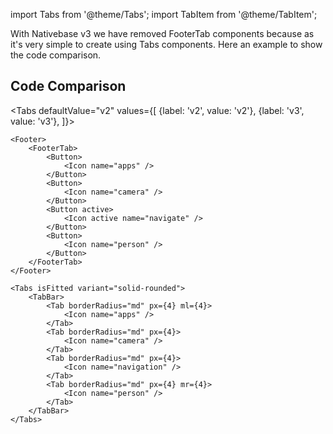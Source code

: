 import Tabs from '@theme/Tabs';
import TabItem from '@theme/TabItem';

With Nativebase v3 we have removed FooterTab components because as it's very simple to create using Tabs components. Here an example to show the code comparison.

## Code Comparison

<Tabs
defaultValue="v2"
values={[
{label: 'v2', value: 'v2'},
{label: 'v3', value: 'v3'},
]}>
<TabItem value="v2">

```tsx
<Footer>
	<FooterTab>
		<Button>
			<Icon name="apps" />
		</Button>
		<Button>
			<Icon name="camera" />
		</Button>
		<Button active>
			<Icon active name="navigate" />
		</Button>
		<Button>
			<Icon name="person" />
		</Button>
	</FooterTab>
</Footer>
```

</TabItem>
<TabItem value="v3">

```tsx
<Tabs isFitted variant="solid-rounded">
	<TabBar>
		<Tab borderRadius="md" px={4} ml={4}>
			<Icon name="apps" />
		</Tab>
		<Tab borderRadius="md" px={4}>
			<Icon name="camera" />
		</Tab>
		<Tab borderRadius="md" px={4}>
			<Icon name="navigation" />
		</Tab>
		<Tab borderRadius="md" px={4} mr={4}>
			<Icon name="person" />
		</Tab>
	</TabBar>
</Tabs>
```

</TabItem>
</Tabs>
